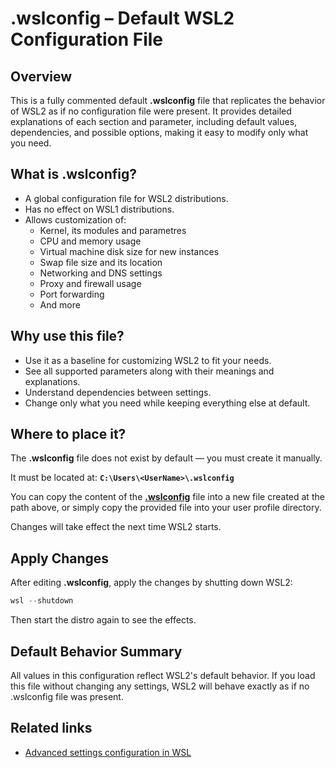 # .wslconfig – Default WSL2 Configuration File

## Overview

This is a fully commented default **.wslconfig** file that replicates the behavior of WSL2 as if no configuration file were present. It provides detailed explanations of each section and parameter, including default values, dependencies, and possible options, making it easy to modify only what you need.

## What is **.wslconfig**?

- A global configuration file for WSL2 distributions.
- Has no effect on WSL1 distributions.
- Allows customization of:
  - Kernel, its modules and parametres
  - CPU and memory usage
  - Virtual machine disk size for new instances
  - Swap file size and its location
  - Networking and DNS settings
  - Proxy and firewall usage
  - Port forwarding
  - And more

## Why use this file?

- Use it as a baseline for customizing WSL2 to fit your needs.
- See all supported parameters along with their meanings and explanations.
- Understand dependencies between settings.
- Change only what you need while keeping everything else at default.

## Where to place it?

The **.wslconfig** file does not exist by default — you must create it manually.

It must be located at: **`C:\Users\<UserName>\.wslconfig`**

You can copy the content of the [**.wslconfig**](.wslconfig) file into a new file created at the path above, or simply copy the provided file into your user profile directory.

Changes will take effect the next time WSL2 starts.

## Apply Changes

After editing **.wslconfig**, apply the changes by shutting down WSL2:

```powershell
wsl --shutdown
```
Then start the distro again to see the effects.

## Default Behavior Summary

All values in this configuration reflect WSL2's default behavior. If you load this file without changing any settings, WSL2 will behave exactly as if no .wslconfig file was present.

## Related links

- [Advanced settings configuration in WSL](https://learn.microsoft.com/en-us/windows/wsl/wsl-config)
